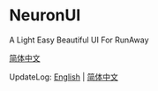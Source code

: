 # NeuronUI
A Light Easy Beautiful UI For RunAway

[简体中文](Docs/README_zh.md)

UpdateLog: [English](Docs/UpdateLog_en.md) | [简体中文](Docs/UpdateLog_zh.md)
